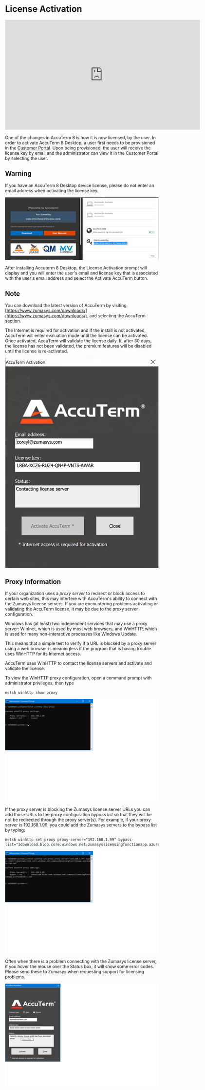 # License Activation

<PageHeader />

<iframe width="640" height="360" src="https://www.youtube.com/embed/oU6MMTJneso?&wmode=opaque" frameborder="0" allowfullscreen="" class="fr-draggable"></iframe>

One of the changes in AccuTerm 8 is how it is now licensed, by the user. In order to activate AccuTerm 8 Desktop, a user first needs to be provisioned in the [Customer Portal](./../license-and-user-management/creating-users/README.md). Upon being provisioned, the user will receive the license key by email and the administrator can view it in the Customer Portal by selecting the user.

## Warning

If you have an AccuTerm 8 Desktop device license, please do not enter an email address when activating the license key.

![accuterm-8-activating-accuterm-desktop-licensing: 1565998504005-1565998504005](./1565998504005-1565998504005.png)

After installing Accuterm 8 Desktop, the License Activation prompt will display and you will enter the user's email and license key that is associated with the user's email address and select the Activate AccuTerm button.

## Note

You can download the latest version of AccuTerm by visiting [https://www.zumasys.com/downloads/](https://www.zumasys.com/downloads/)  and selecting the AccuTerm section.

The Internet is required for activation and if the install is not activated, AccuTerm will enter evaluation mode until the license can be activated. Once activated, AccuTerm will validate the license daily. If, after 30 days, the license has not been validated, the premium features will be disabled until the license is re-activated.

![accuterm-8-activating-accuterm-desktop-licensing: 1565998827762-1565998827762](./1565998827762-1565998827762.png)
  
## Proxy Information

If your organization uses a _proxy server_ to redirect or block access to certain web sites, this may interfere with AccuTerm's ability to connect with the Zumasys license servers. If you are encountering problems activating or validating the AccuTerm license, it may be due to the proxy server configuration.

Windows has (at least) two independent services that may use a proxy server: WinInet, which is used by most web browsers, and WinHTTP, which is used for many non-interactive processes like Windows Update.

This means that a simple test to verify if a URL is blocked by a proxy server using a web browser is meaningless if the program that is having trouble uses WinHTTP for its Internet access.

AccuTerm uses WinHTTP to contact the license servers and activate and validate the license. 

To view the WinHTTP proxy configuration, open a command prompt with administrator privileges, then type

```
netsh winhttp show proxy
```

![accuterm-8-activating-accuterm-desktop-licensing: show-proxy](./show-proxy.png)

If the proxy server is blocking the Zumasys license server URLs you can add those URLs to the proxy configuration _bypass list_ so that they will be not be redirected through the proxy server(s). For example, if your proxy server is 192.168.1.99, you could add the Zumasys servers to the bypass list by typing:

```
netsh winhttp set proxy proxy-server="192.168.1.99" bypass-list="zdownload.blob.core.windows.net;zumasyslicensingfunctionapp.azurewebsites.net"
```

![accuterm-8-activating-accuterm-desktop-licensing: show-proxy](./bypass-list.png)

Often when there is a problem connecting with the Zumasys license server, if you hover the mouse over the Status box, it will show some error codes. Please send these to Zumasys when requesting support for licensing problems.

![accuterm-8-activating-accuterm-desktop-licensing: activation-failure](./activation-failure.png)

<PageFooter />
